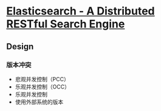 # [Elasticsearch - A Distributed RESTful Search Engine](https://github.com/elastic/elasticsearch)




## Design
### 版本冲突
* 悲观并发控制（PCC）
* 乐观并发控制（OCC）
* 乐观并发控制
* 使用外部系统的版本
